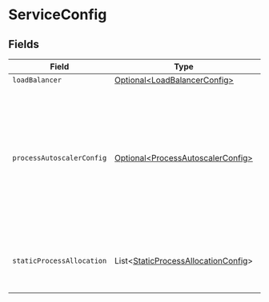 # ServiceConfig


## Fields

| Field                                                                                                                                                                | Type                                                                                                                                                                 | Required                                                                                                                                                             | Description                                                                                                                                                          |
| -------------------------------------------------------------------------------------------------------------------------------------------------------------------- | -------------------------------------------------------------------------------------------------------------------------------------------------------------------- | -------------------------------------------------------------------------------------------------------------------------------------------------------------------- | -------------------------------------------------------------------------------------------------------------------------------------------------------------------- |
| `loadBalancer`                                                                                                                                                       | [Optional\<LoadBalancerConfig>](../../models/shared/LoadBalancerConfig.md)                                                                                           | :heavy_minus_sign:                                                                                                                                                   | N/A                                                                                                                                                                  |
| `processAutoscalerConfig`                                                                                                                                            | [Optional\<ProcessAutoscalerConfig>](../../models/shared/ProcessAutoscalerConfig.md)                                                                                 | :heavy_minus_sign:                                                                                                                                                   | The configuration for the Process Autoscaler for this application.<br/>Autoscaling must be enabled on a per-region basis.<br/>EXPERIMENTAL - This feature is in closed beta. |
| `staticProcessAllocation`                                                                                                                                            | List\<[StaticProcessAllocationConfig](../../models/shared/StaticProcessAllocationConfig.md)>                                                                         | :heavy_check_mark:                                                                                                                                                   | The headroom configuration for each region.<br/>EXPERIMENTAL - this feature is in closed beta.                                                                       |